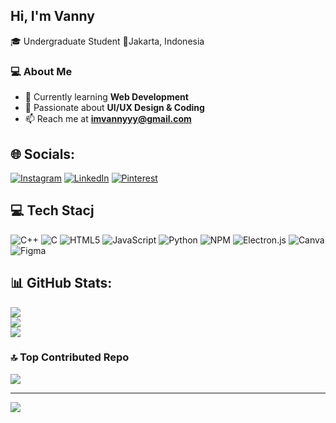 ## Hi, I'm Vanny 
🎓 Undergraduate Student 📍Jakarta, Indonesia

### 💻 About Me
- 🌱 Currently learning **Web Development**
- 🎨 Passionate about **UI/UX Design & Coding**
- 📫 Reach me at **imvannyyy@gmail.com**

## 🌐 Socials:
[![Instagram](https://img.shields.io/badge/Instagram-%23E4405F.svg?logo=Instagram&logoColor=white)](https://instagram.com/imvannyyy) [![LinkedIn](https://img.shields.io/badge/LinkedIn-%230077B5.svg?logo=linkedin&logoColor=white)](https://linkedin.com/in/jiovannylim) [![Pinterest](https://img.shields.io/badge/Pinterest-%23E60023.svg?logo=Pinterest&logoColor=white)](https://pinterest.com/starryblueming) 

## 💻 Tech Stacj
![C++](https://img.shields.io/badge/c++-%2300599C.svg?style=for-the-badge&logo=c%2B%2B&logoColor=white) ![C](https://img.shields.io/badge/c-%2300599C.svg?style=for-the-badge&logo=c&logoColor=white) ![HTML5](https://img.shields.io/badge/html5-%23E34F26.svg?style=for-the-badge&logo=html5&logoColor=white) ![JavaScript](https://img.shields.io/badge/javascript-%23323330.svg?style=for-the-badge&logo=javascript&logoColor=%23F7DF1E) ![Python](https://img.shields.io/badge/python-3670A0?style=for-the-badge&logo=python&logoColor=ffdd54) ![NPM](https://img.shields.io/badge/NPM-%23CB3837.svg?style=for-the-badge&logo=npm&logoColor=white) ![Electron.js](https://img.shields.io/badge/Electron-191970?style=for-the-badge&logo=Electron&logoColor=white) ![Canva](https://img.shields.io/badge/Canva-%2300C4CC.svg?style=for-the-badge&logo=Canva&logoColor=white) ![Figma](https://img.shields.io/badge/figma-%23F24E1E.svg?style=for-the-badge&logo=figma&logoColor=white)
## 📊 GitHub Stats:
![](https://github-readme-stats.vercel.app/api?username=mojiotoo&theme=blueberry&hide_border=false&include_all_commits=false&count_private=false)<br/>
![](https://nirzak-streak-stats.vercel.app/?user=mojiotoo&theme=blueberry&hide_border=false)<br/>
![](https://github-readme-stats.vercel.app/api/top-langs/?username=mojiotoo&theme=blueberry&hide_border=false&include_all_commits=false&count_private=false&layout=compact)

### 🔝 Top Contributed Repo
![](https://github-contributor-stats.vercel.app/api?username=mojiotoo&limit=5&theme=nightowl&combine_all_yearly_contributions=true)

---
[![](https://visitcount.itsvg.in/api?id=mojiotoo&icon=0&color=10)](https://visitcount.itsvg.in)

